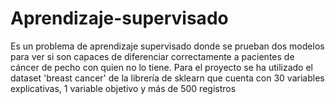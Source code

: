 # Aprendizaje-supervisado
Es un problema de aprendizaje supervisado donde se prueban dos modelos para ver si son capaces de diferenciar correctamente a pacientes de cáncer de pecho
con quien no lo tiene.
Para el proyecto se ha utilizado el dataset 'breast cancer' de la librería de sklearn que cuenta con 30 variables explicativas, 1 variable objetivo y más de 500 registros
